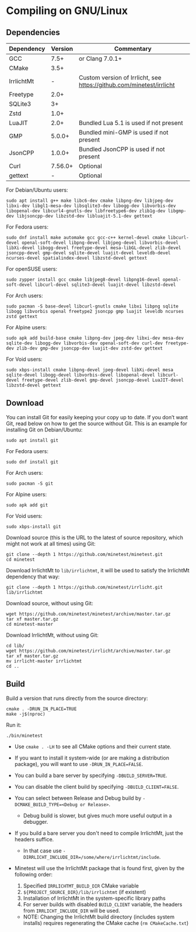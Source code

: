 # Compiling on GNU/Linux

## Dependencies

| Dependency | Version | Commentary                                                           |
| ---------- | ------- | -------------------------------------------------------------------- |
| GCC        | 7.5+    | or Clang 7.0.1+                                                      |
| CMake      | 3.5+    |                                                                      |
| IrrlichtMt | -       | Custom version of Irrlicht, see https://github.com/minetest/irrlicht |
| Freetype   | 2.0+    |                                                                      |
| SQLite3    | 3+      |                                                                      |
| Zstd       | 1.0+    |                                                                      |
| LuaJIT     | 2.0+    | Bundled Lua 5.1 is used if not present                               |
| GMP        | 5.0.0+  | Bundled mini-GMP is used if not present                              |
| JsonCPP    | 1.0.0+  | Bundled JsonCPP is used if not present                               |
| Curl       | 7.56.0+ | Optional                                                             |
| gettext    | -       | Optional                                                             |

For Debian/Ubuntu users:

```shell
sudo apt install g++ make libc6-dev cmake libpng-dev libjpeg-dev libxi-dev libgl1-mesa-dev libsqlite3-dev libogg-dev libvorbis-dev libopenal-dev libcurl4-gnutls-dev libfreetype6-dev zlib1g-dev libgmp-dev libjsoncpp-dev libzstd-dev libluajit-5.1-dev gettext
```

For Fedora users:

```shell
sudo dnf install make automake gcc gcc-c++ kernel-devel cmake libcurl-devel openal-soft-devel libpng-devel libjpeg-devel libvorbis-devel libXi-devel libogg-devel freetype-devel mesa-libGL-devel zlib-devel jsoncpp-devel gmp-devel sqlite-devel luajit-devel leveldb-devel ncurses-devel spatialindex-devel libzstd-devel gettext
```

For openSUSE users:

```shell
sudo zypper install gcc cmake libjpeg8-devel libpng16-devel openal-soft-devel libcurl-devel sqlite3-devel luajit-devel libzstd-devel
```

For Arch users:

```shell
sudo pacman -S base-devel libcurl-gnutls cmake libxi libpng sqlite libogg libvorbis openal freetype2 jsoncpp gmp luajit leveldb ncurses zstd gettext
```

For Alpine users:

```shell
sudo apk add build-base cmake libpng-dev jpeg-dev libxi-dev mesa-dev sqlite-dev libogg-dev libvorbis-dev openal-soft-dev curl-dev freetype-dev zlib-dev gmp-dev jsoncpp-dev luajit-dev zstd-dev gettext
```

For Void users:

```shell
sudo xbps-install cmake libpng-devel jpeg-devel libXi-devel mesa sqlite-devel libogg-devel libvorbis-devel libopenal-devel libcurl-devel freetype-devel zlib-devel gmp-devel jsoncpp-devel LuaJIT-devel libzstd-devel gettext
```

## Download

You can install Git for easily keeping your copy up to date.
If you don’t want Git, read below on how to get the source without Git.
This is an example for installing Git on Debian/Ubuntu:

```shell
sudo apt install git
```

For Fedora users:

```shell
sudo dnf install git
```

For Arch users:

```shell
sudo pacman -S git
```

For Alpine users:

```shell
sudo apk add git
```

For Void users:

```shell
sudo xbps-install git
```

Download source (this is the URL to the latest of source repository, which might not work at all times) using Git:

```shell
git clone --depth 1 https://github.com/minetest/minetest.git
cd minetest
```

Download IrrlichtMt to `lib/irrlichtmt`, it will be used to satisfy the IrrlichtMt dependency that way:

```shell
git clone --depth 1 https://github.com/minetest/irrlicht.git lib/irrlichtmt
```

Download source, without using Git:

```shell
wget https://github.com/minetest/minetest/archive/master.tar.gz
tar xf master.tar.gz
cd minetest-master
```

Download IrrlichtMt, without using Git:

```shell
cd lib/
wget https://github.com/minetest/irrlicht/archive/master.tar.gz
tar xf master.tar.gz
mv irrlicht-master irrlichtmt
cd ..
```

## Build

Build a version that runs directly from the source directory:

```shell
cmake . -DRUN_IN_PLACE=TRUE
make -j$(nproc)
```

Run it:

```shell
./bin/minetest
```

* Use `cmake . -LH` to see all CMake options and their current state.
* If you want to install it system-wide (or are making a distribution package),
  you will want to use `-DRUN_IN_PLACE=FALSE`.
* You can build a bare server by specifying `-DBUILD_SERVER=TRUE`.
* You can disable the client build by specifying `-DBUILD_CLIENT=FALSE`.
* You can select between Release and Debug build by `-DCMAKE_BUILD_TYPE=<Debug or Release>`.
    * Debug build is slower, but gives much more useful output in a debugger.
* If you build a bare server you don't need to compile IrrlichtMt, just the headers suffice.
    * In that case use `-DIRRLICHT_INCLUDE_DIR=/some/where/irrlichtmt/include`.

* Minetest will use the IrrlichtMt package that is found first, given by the following order:
    1. Specified `IRRLICHTMT_BUILD_DIR` CMake variable
    2. `${PROJECT_SOURCE_DIR}/lib/irrlichtmt` (if existent)
    3. Installation of IrrlichtMt in the system-specific library paths
    4. For server builds with disabled `BUILD_CLIENT` variable, the headers from `IRRLICHT_INCLUDE_DIR` will be used.
    * NOTE: Changing the IrrlichtMt build directory (includes system installs) requires regenerating the CMake cache (`rm CMakeCache.txt`)
